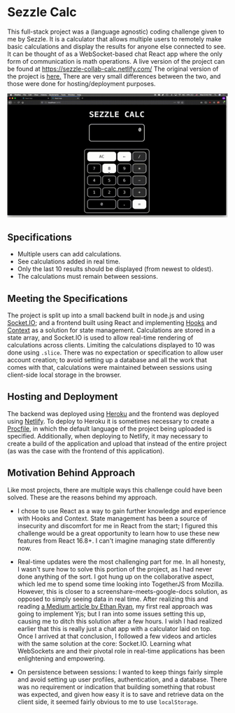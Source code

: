 # Sezzle Calc


This full-stack project was a (language agnostic) coding challenge given to me by Sezzle. It is a calculator that allows multiple users to remotely make basic calculations and display the results for anyone else connected to see. It can be thought of as a WebSocket-based chat React app where the only form of communication is math operations. A live version of the project can be found at https://sezzle-collab-calc.netlify.com/
The original version of the project is [here.](https://github.com/mromerom/sezzle-collab-calc) There are very small differences between the two, and those were done for hosting/deployment purposes.

![Sezzle Calc Demo](demo/sezzle-calc-demo.gif)


## Specifications

- Multiple users can add calculations.
- See calculations added in real time.
- Only the last 10 results should be displayed (from newest to oldest).
- The calculations must remain between sessions.


## Meeting the Specifications

The project is split up into a small backend built in node.js and using [Socket.IO](https://socket.io); and a frontend built using React and implementing [Hooks](https://reactjs.org/docs/hooks-reference.html) and [Context](https://reactjs.org/docs/context.html#when-to-use-context) as a solution for state management. Calculations are stored in a state array, and Socket.IO is used to allow real-time rendering of calculations across clients. Limiting the calculations displayed to 10 was done using `.slice`. There was no expectation or specification to allow user account creation; to avoid setting up a database and all the work that comes with that, calculations were maintained between sessions using client-side local storage in the browser.


## Hosting and Deployment

The backend was deployed using [Heroku](https://heroku.com) and the frontend was deployed using [Netlify](https://www.netlify.com). To deploy to Heroku it is sometimes necessary to create a [Procfile](https://devcenter.heroku.com/articles/procfile), in which the default language of the project being uploaded is specified. Additionally, when deploying to Netlify, it may necessary to create a build of the application and upload that instead of the entire project (as was the case with the frontend of this application).


## Motivation Behind Approach

Like most projects, there are multiple ways this challenge could have been solved. These are the reasons behind my approach.

- I chose to use React as a way to gain further knowledge and experience with Hooks and Context. State management has been a source of insecurity and discomfort for me in React from the start; I figured this challenge would be a great opportunity to learn how to use these new features from React 16.8+. I can't imagine managing state differently now.

- Real-time updates were the most challenging part for me. In all honesty, I wasn't sure how to solve this portion of the project, as I had never done anything of the sort. I got hung up on the collaborative aspect, which led me to spend some time looking into TogetherJS from Mozilla. However, this is closer to a screenshare-meets-google-docs solution, as opposed to simply seeing data in real time. After realizing this and reading [a Medium article by Ethan Ryan](https://medium.com/@ethanryan/making-a-simple-real-time-collaboration-app-with-react-node-express-and-yjs-a261597fdd44), my first real approach was going to implement Yjs; but I ran into some issues setting this up, causing me to ditch this solution after a few hours. I wish I had realized earlier that this is really just a chat app with a calculator laid on top. Once I arrived at that conclusion, I followed a few videos and articles with the same solution at the core: Socket.IO. Learning what WebSockets are and their pivotal role in real-time applications has been enlightening and empowering.

- On persistence between sessions: I wanted to keep things fairly simple and avoid setting up user profiles, authentication, and a database. There was no requirement or indication that building something that robust was expected, and given how easy it is to save and retrieve data on the client side, it seemed fairly obvious to me to use `localStorage`.
